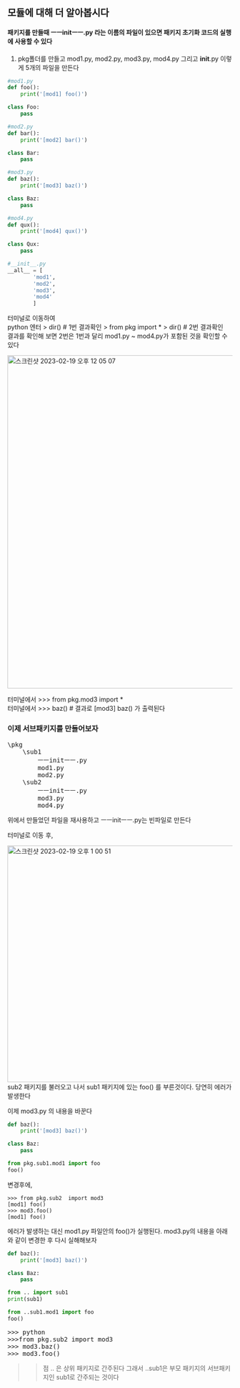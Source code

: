 
## 모듈에 대해 더 알아봅시다
#### 패키지를 만들때 ㅡㅡinitㅡㅡ.py 라는 이름의 파일이 있으면 패키지 초기화 코드의 실행에 사용할 수 있다



1. pkg폴더를 만들고 mod1.py, mod2.py, mod3.py, mod4.py 그리고 __init__.py 이렇게 5개의 파일을 만든다
```python
#mod1.py
def foo():
    print('[mod1] foo()')

class Foo:
    pass
```
```python
#mod2.py
def bar():
    print('[mod2] bar()')

class Bar:
    pass
```
```python
#mod3.py
def baz():
    print('[mod3] baz()')

class Baz:
    pass
```
```python
#mod4.py
def qux():
    print('[mod4] qux()')

class Qux:
    pass
```
```python
#__init__.py
__all__ = [
        'mod1',
        'mod2',
        'mod3',
        'mod4'
        ]

```

터미널로 이동하여  
python 엔터  > dir() # 1번 결과확인  > from pkg import *  >  dir() # 2번 결과확인   
결과를 확인해 보면 2번은 1번과 달리 mod1.py ~ mod4.py가 포함된 것을 확인할 수 있다    

<img width="746" alt="스크린샷 2023-02-19 오후 12 05 07" src="https://user-images.githubusercontent.com/48478079/219910345-887c6de2-5dd3-4528-a595-6824de5b97e4.png">    
 
터미널에서 >>> from pkg.mod3 import *   
터미널에서 >>> baz()   # 결과로 [mod3] baz() 가 출력된다


### 이제 서브패키지를 만들어보자
<pre>
\pkg
    \sub1  
        ㅡㅡinitㅡㅡ.py  
        mod1.py  
        mod2.py  
    \sub2    
        ㅡㅡinitㅡㅡ.py  
        mod3.py  
        mod4.py  
</pre>   

위에서 만들었던 파일을 재사용하고 ㅡㅡinitㅡㅡ.py는 빈파일로 만든다   

터미널로 이동 후,  

<img width="530" alt="스크린샷 2023-02-19 오후 1 00 51" src="https://user-images.githubusercontent.com/48478079/219921434-b9e5dc93-bcbc-4da1-8c52-1b69302344f1.png">   
sub2 패키지를 불러오고 나서 sub1 패키지에 있는 foo() 를 부른것이다. 당연히 에러가 발생한다   

이제 mod3.py 의 내용을 바꾼다
```python
def baz():
    print('[mod3] baz()')

class Baz:
    pass

from pkg.sub1.mod1 import foo
foo()
```   
변경후에, 
```
>>> from pkg.sub2  import mod3
[mod1] foo()
>>> mod3.foo()
[mod1] foo()
```

에러가 발생하는 대신  mod1.py 파일안의  foo()가 실행된다. mod3.py의 내용을 아래와 같이 변경한 후 다시 실해해보자

```python
def baz():
    print('[mod3] baz()')

class Baz:
    pass

from .. import sub1
print(sub1)

from ..sub1.mod1 import foo
foo()

```
<pre>
>>> python
>>>from pkg.sub2 import mod3
>>> mod3.baz()
>>> mod3.foo()
</pre>
>>  점 .. 은 상위 패키지로 간주된다 그래서 ..sub1은 부모 패키지의 서브패키지인 sub1로 간주되는 것이다 


